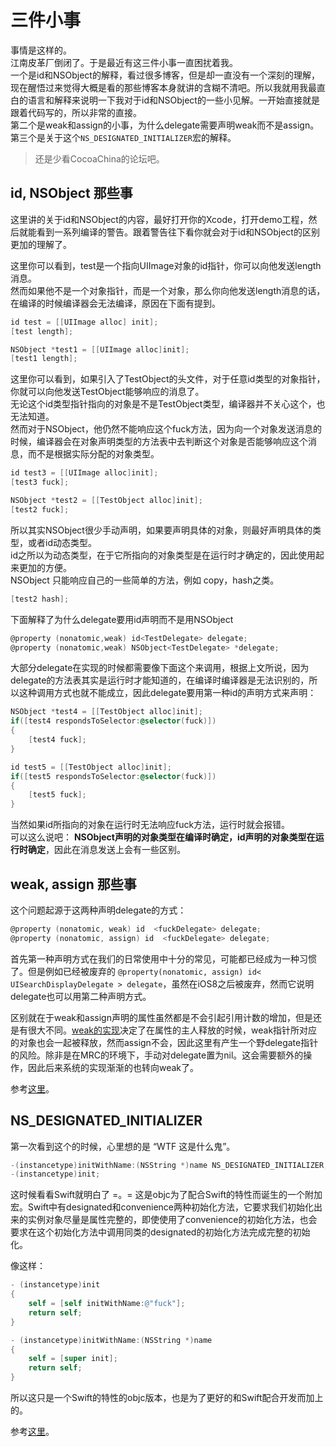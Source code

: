 
# 三件小事

事情是这样的。  
江南皮革厂倒闭了。于是最近有这三件小事一直困扰着我。  
一个是id和NSObject的解释，看过很多博客，但是却一直没有一个深刻的理解，现在醒悟过来觉得大概是看的那些博客本身就讲的含糊不清吧。所以我就用我最直白的语言和解释来说明一下我对于id和NSObject的一些小见解。一开始直接就是跟着代码写的，所以非常的直接。  
第二个是weak和assign的小事，为什么delegate需要声明weak而不是assign。  
第三个是关于这个`NS_DESIGNATED_INITIALIZER`宏的解释。
> 还是少看CocoaChina的论坛吧。

## id, NSObject 那些事

这里讲的关于id和NSObject的内容，最好打开你的Xcode，打开demo工程，然后就能看到一系列编译的警告。跟着警告往下看你就会对于id和NSObject的区别更加的理解了。

这里你可以看到，test是一个指向UIImage对象的id指针，你可以向他发送length消息。  
然而如果他不是一个对象指针，而是一个对象，那么你向他发送length消息的话，在编译的时候编译器会无法编译，原因在下面有提到。
    
```Objective-C
id test = [[UIImage alloc] init];
[test length];

NSObject *test1 = [[UIImage alloc]init];
[test1 length];
```

这里你可以看到，如果引入了TestObject的头文件，对于任意id类型的对象指针，你就可以向他发送TestObject能够响应的消息了。  
无论这个id类型指针指向的对象是不是TestObject类型，编译器并不关心这个，也无法知道。  
然而对于NSObject，他仍然不能响应这个fuck方法，因为向一个对象发送消息的时候，编译器会在对象声明类型的方法表中去判断这个对象是否能够响应这个消息，而不是根据实际分配的对象类型。
   
```Objective-C 
id test3 = [[UIImage alloc]init];
[test3 fuck];

NSObject *test2 = [[TestObject alloc]init];
[test2 fuck];
```

所以其实NSObject很少手动声明，如果要声明具体的对象，则最好声明具体的类型，或者id动态类型。  
id之所以为动态类型，在于它所指向的对象类型是在运行时才确定的，因此使用起来更加的方便。  
NSObject 只能响应自己的一些简单的方法，例如 copy，hash之类。

```Objective-C   
[test2 hash];
```
    
下面解释了为什么delegate要用id声明而不是用NSObject

```Objective-C 
@property (nonatomic,weak) id<TestDelegate> delegate;
@property (nonatomic,weak) NSObject<TestDelegate> *delegate;
```

大部分delegate在实现的时候都需要像下面这个来调用，根据上文所说，因为delegate的方法表其实是运行时才能知道的，在编译时编译器是无法识别的，所以这种调用方式也就不能成立，因此delegate要用第一种id的声明方式来声明：

```Objective-C 
NSObject *test4 = [[TestObject alloc]init];
if([test4 respondsToSelector:@selector(fuck)])
{
    [test4 fuck];
}

id test5 = [[TestObject alloc]init];
if([test5 respondsToSelector:@selector(fuck)])
{
    [test5 fuck];
}
```

当然如果id所指向的对象在运行时无法响应fuck方法，运行时就会报错。  
可以这么说吧： **NSObject声明的对象类型在编译时确定，id声明的对象类型在运行时确定**，因此在消息发送上会有一些区别。

## weak, assign 那些事
这个问题起源于这两种声明delegate的方式：

```Objective-C
@property (nonatomic, weak) id  <fuckDelegate> delegate; 
@property (nonatomic, assign) id  <fuckDelegate> delegate; 
```

首先第一种声明方式在我们的日常使用中十分的常见，可能都已经成为一种习惯了。但是例如已经被废弃的 `@property(nonatomic, assign) id< UISearchDisplayDelegate > delegate`，虽然在iOS8之后被废弃，然而它说明delegate也可以用第二种声明方式。

区别就在于weak和assign声明的属性虽然都是不会引起引用计数的增加，但是还是有很大不同。[weak的实现](http://www.cocoachina.com/ios/20150605/11990.html)决定了在属性的主人释放的时候，weak指针所对应的对象也会一起被释放，然而assign不会，因此这里有产生一个野delegate指针的风险。除非是在MRC的环境下，手动对delegate置为nil。这会需要额外的操作，因此后来系统的实现渐渐的也转向weak了。

参考[这里](http://stackoverflow.com/questions/9428500/whats-the-difference-between-weak-and-assign-in-delegate-property-declaratio)。

## NS_DESIGNATED_INITIALIZER
第一次看到这个的时候，心里想的是 “WTF 这是什么鬼”。

```Objective-C
-(instancetype)initWithName:(NSString *)name NS_DESIGNATED_INITIALIZER;
-(instancetype)init;
```

这时候看看Swift就明白了 =。= 这是objc为了配合Swift的特性而诞生的一个附加宏。Swift中有designated和convenience两种初始化方法，它要求我们初始化出来的实例对象尽量是属性完整的，即使使用了convenience的初始化方法，也会要求在这个初始化方法中调用同类的designated的初始化方法完成完整的初始化。

像这样：

```Objective-C
- (instancetype)init
{
    self = [self initWithName:@"fuck"];
    return self;
}

- (instancetype)initWithName:(NSString *)name
{
    self = [super init];
    return self;
}
```

所以这只是一个Swift的特性的objc版本，也是为了更好的和Swift配合开发而加上的。

参考[这里](http://stackoverflow.com/questions/26185239/ios-designated-initializers-using-ns-designated-initializer)。
